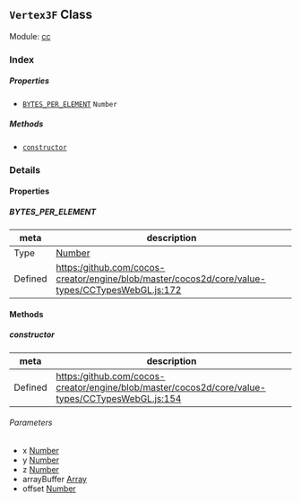 ## `Vertex3F` Class



Module: [cc](../modules/cc.md)






### Index

##### Properties

  - [`BYTES_PER_ELEMENT`](#bytesperelement) `Number` 



##### Methods

  - [`constructor`](#constructor) 



### Details


#### Properties


##### BYTES_PER_ELEMENT

> 

| meta | description |
|------|-------------|
| Type | <a href="https://developer.mozilla.org/en/JavaScript/Reference/Global_Objects/Number" class="crosslink external" target="_blank">Number</a> |
| Defined | [https:/github.com/cocos-creator/engine/blob/master/cocos2d/core/value-types/CCTypesWebGL.js:172](https:/github.com/cocos-creator/engine/blob/master/cocos2d/core/value-types/CCTypesWebGL.js#L172) |






<!-- Method Block -->
#### Methods


##### constructor



| meta | description |
|------|-------------|
| Defined | [https:/github.com/cocos-creator/engine/blob/master/cocos2d/core/value-types/CCTypesWebGL.js:154](https:/github.com/cocos-creator/engine/blob/master/cocos2d/core/value-types/CCTypesWebGL.js#L154) |

###### Parameters
- x <a href="https://developer.mozilla.org/en/JavaScript/Reference/Global_Objects/Number" class="crosslink external" target="_blank">Number</a> 
- y <a href="https://developer.mozilla.org/en/JavaScript/Reference/Global_Objects/Number" class="crosslink external" target="_blank">Number</a> 
- z <a href="https://developer.mozilla.org/en/JavaScript/Reference/Global_Objects/Number" class="crosslink external" target="_blank">Number</a> 
- arrayBuffer <a href="https://developer.mozilla.org/en/JavaScript/Reference/Global_Objects/Array" class="crosslink external" target="_blank">Array</a> 
- offset <a href="https://developer.mozilla.org/en/JavaScript/Reference/Global_Objects/Number" class="crosslink external" target="_blank">Number</a> 



